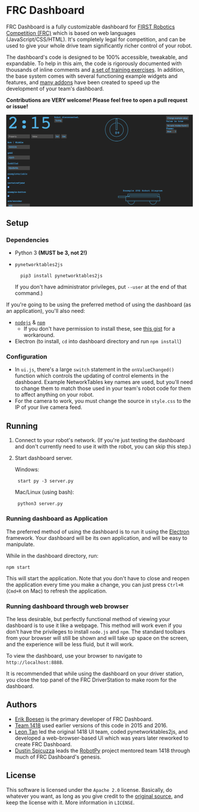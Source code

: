 # FRC Dashboard
FRC Dashboard is a fully customizable dashboard for [FIRST Robotics Competition (FRC)](http://firstinspires.org/robotics/frc) which is based on web languages (JavaScript/CSS/HTML). It's completely legal for competition, and can be used to give your whole drive team significantly richer control of your robot.

The dashboard's code is designed to be 100% accessible, tweakable, and expandable. To help in this aim, the code is rigorously documented with thousands of inline comments and [a set of training exercises](https://github.com/FRCDashboard/training). In addition, the base system comes with several functioning example widgets and features, and [many addons](https://github.com/FRCDashboard?query=addon-) have been created to speed up the development of your team's dashboard.

**Contributions are VERY welcome! Please feel free to open a pull request or issue!**

![Screenshot slideshow](screenshots.gif)

## Setup
### Dependencies
* Python 3 **(MUST be 3, not 2!)**
* `pynetworktables2js`

        pip3 install pynetworktables2js

    If you don't have administrator privileges, put `--user` at the end of that command.)

If you're going to be using the preferred method of using the dashboard (as an application), you'll also need:
* [`nodejs`](https://nodejs.com) & [`npm`](https://npmjs.com)
    * If you don't have permission to install these, see [this gist](https://gist.github.com/isaacs/579814) for a workaround.
* Electron (to install, `cd` into dashboard directory and run `npm install`)

### Configuration
* In `ui.js`, there's a large `switch` statement in the `onValueChanged()` function which controls the updating of control elements in the dashboard. Example NetworkTables key names are used, but you'll need to change them to match those used in your team's robot code for them to affect anything on your robot.
* For the camera to work, you must change the source in `style.css` to the IP of your live camera feed.

## Running
1. Connect to your robot's network. (If you're just testing the dashboard and don't currently need to use it with the robot, you can skip this step.)
2. Start dashboard server.

    Windows:

        start py -3 server.py

    Mac/Linux (using bash):

        python3 server.py

### Running dashboard as Application
The preferred method of using the dashboard is to run it using the [Electron](http://electron.atom.io) framework. Your dashboard will be its own application, and will be easy to manipulate.

While in the dashboard directory, run:

    npm start

This will start the application. Note that you don't have to close and reopen the application every time you make a change, you can just press `Ctrl+R` (`Cmd+R` on Mac) to refresh the application.

### Running dashboard through web browser
The less desirable, but perfectly functional method of viewing your dashboard is to use it like a webpage. This method will work even if you don't have the privileges to install `node.js` and `npm`. The standard toolbars from your browser will still be shown and will take up space on the screen, and the experience will be less fluid, but it will work.

To view the dashboard, use your browser to navigate to `http://localhost:8888`.



It is recommended that while using the dashboard on your driver station, you close the top panel of the FRC DriverStation to make room for the dashboard.

## Authors
* [Erik Boesen](https://github.com/ErikBoesen) is the primary developer of FRC Dashboard.
* [Team 1418](https://github.com/frc1418) used earlier versions of this code in 2015 and 2016.
* [Leon Tan](https://github.com/lleontan) led the original 1418 UI team, coded pynetworktables2js, and developed a web-browser-based UI which was years later reworked to create FRC Dashboard.
* [Dustin Spicuzza](https://github.com/virtuald) leads the [RobotPy](https://github.com/robotpy) project mentored team 1418 through much of FRC Dashboard's genesis.

## License
This software is licensed under the `Apache 2.0` license. Basically, do whatever you want, as long as you give credit to the [original source](https://github.com/FRCDashboard/FRCDashboard), and keep the license with it. More information in `LICENSE`.
